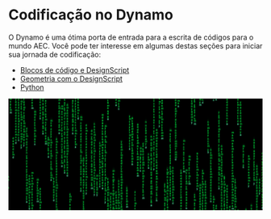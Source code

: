 # Codificação no Dynamo

O Dynamo é uma ótima porta de entrada para a escrita de códigos para o mundo AEC. Você pode ter interesse em algumas destas seções para iniciar sua jornada de codificação:

* [Blocos de código e DesignScript](8-1\_code-blocks-and-design-script/)
* [Geometria com o DesignScript](8-2\_geometry-with-design-script/)
* [Python](8-3\_python/)

![](./images/image(17).png)
